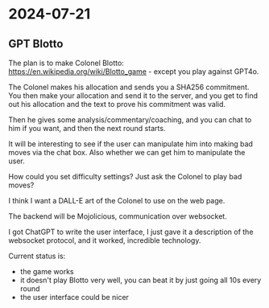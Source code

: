 # 2024-07-21

## GPT Blotto

The plan is to make Colonel Blotto: https://en.wikipedia.org/wiki/Blotto_game - except you play against GPT4o.

The Colonel makes his allocation and sends you a SHA256 commitment. You then make your allocation and send it
to the server, and you get to find out his allocation and the text to prove his commitment was valid.

Then he gives some analysis/commentary/coaching, and you can chat to him if you want, and then the next round starts.

It will be interesting to see if the user can manipulate him into making bad moves via the chat box. Also whether
we can get him to manipulate the user.

How could you set difficulty settings? Just ask the Colonel to play bad moves?

I think I want a DALL-E art of the Colonel to use on the web page.

The backend will be Mojolicious, communication over websocket.

I got ChatGPT to write the user interface, I just gave it a description of the websocket protocol, and it worked, incredible technology.

Current status is:

 * the game works
 * it doesn't play Blotto very well, you can beat it by just going all 10s every round
 * the user interface could be nicer

